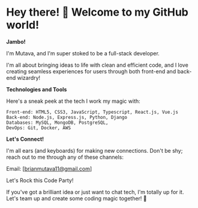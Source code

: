 # Hey there! 👋 Welcome to my GitHub world!

__Jambo!__ 

I'm Mutava, and I'm super stoked to be a full-stack developer. 

I'm all about bringing ideas to life with clean and efficient code, and I love creating seamless experiences for users through both front-end and back-end wizardry!

__Technologies and Tools__

Here's a sneak peek at the tech I work my magic with:

    Front-end: HTML5, CSS3, JavaScript, Typescript, React.js, Vue.js
    Back-end: Node.js, Express.js, Python, Django
    Databases: MySQL, MongoDB, PostgreSQL,
    DevOps: Git, Docker, AWS

__Let's Connect!__

I'm all ears (and keyboards) for making new connections. Don't be shy; reach out to me through any of these channels:

  Email: [brianmutava11@gmail.com]

  
Let's Rock this Code Party!

If you've got a brilliant idea or just want to chat tech, I'm totally up for it. Let's team up and create some coding magic together! 🚀
